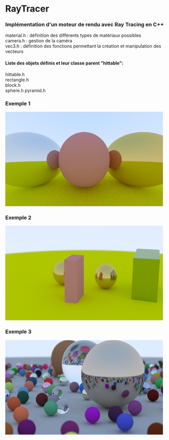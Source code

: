 # RayTracer
### Implémentation d'un moteur de rendu avec Ray Tracing en C++

material.h : définition des différents types de matériaux possibles  
camera.h : gestion de la caméra  
vec3.h : définition des fonctions permettant la création et manipulation des vecteurs  

#### Liste des objets définis et leur classe parent "hittable":
hittable.h  
rectangle.h  
block.h  
sphere.h
pyramid.h  


### Exemple 1
<img src="https://github.com/Gwen-Ielpo/RayTracer/blob/master/render/render.PNG" width="500" height="300" />

### Exemple 2
<img src="https://github.com/Gwen-Ielpo/RayTracer/blob/master/render/scene_block.PNG" width="500" height="300" />


### Exemple 3
<img src="https://github.com/Gwen-Ielpo/RayTracer/blob/master/render/render_scene.PNG" width="500" height="300" />

